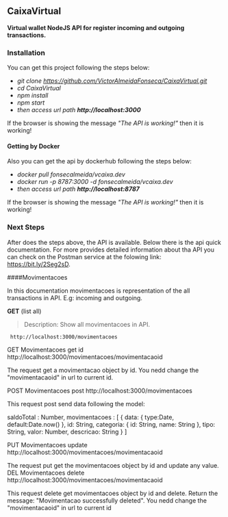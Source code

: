 ## CaixaVirtual

**Virtual wallet NodeJS API for register incoming and outgoing transactions.**

### Installation

You can get this project following the steps below:

- *git clone https://github.com/VictorAlmeidaFonseca/CaixaVirtual.git*
- *cd CaixaVirtual*
- *npm install*
- *npm start*
- *then access url path **http://localhost:3000***

If the browser is showing the message *"The API is working!"* then it is working!

#### Getting by Docker

Also you can get the api by dockerhub following the steps below:

- *docker pull fonsecalmeida/vcaixa.dev*
- *docker run -p 8787:3000 -d fonsecalmeida/vcaixa.dev*
- *then access url path **http://localhost:8787*** 

If the browser is showing the message *"The API is working!"* then it is working!


### Next Steps

After does the steps above, the API is available. Below there is the api quick documentation. For more provides detailed information about tha API you can check on the Postman service at the folowing link: https://bit.ly/2Seg2sD.

####Movimentacoes
 
 In this documentation movimentacoes is representation of the all transactions in API. E.g: incoming and outgoing.

**GET** (list all)
> Description: Show all movimentacoes in API.
```
 http://localhost:3000/movimentacoes
 ```



GET Movimentacoes get id
http://localhost:3000/movimentacoes/movimentacaoid

The request get a movimentacao object by id. You nedd change the "movimentacaoid" in url to current id.

POST Movimentacoes post
http://localhost:3000/movimentacoes

This request post send data following the model:

saldoTotal : Number, movimentacoes : [ { data: { type:Date, default:Date.now() }, id: String, categoria: { id: String, name: String }, tipo: String, valor: Number, descricao: String } ]

PUT Movimentacoes update
http://localhost:3000/movimentacoes/movimentacaoid

The request put get the movimentacoes object by id and update any value.
DEL Movimentacoes delete
http://localhost:3000/movimentacoes/movimentacaoid

This request delete get movimentacoes object by id and delete. Return the message: "Movimentacao successfully deleted". You nedd change the "movimentacaoid" in url to current id


